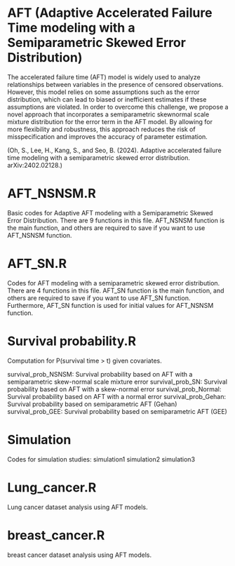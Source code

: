 # AFT (Adaptive Accelerated Failure Time modeling with a Semiparametric Skewed Error Distribution)
The accelerated failure time (AFT) model is widely used to analyze relationships between variables in the presence of censored observations. However, this model relies on some assumptions such as the error distribution, which can lead to biased or inefficient estimates if these assumptions are violated. In order to overcome this challenge, we propose a novel approach that incorporates a semiparametric skewnormal scale mixture distribution for the error term in the AFT model. By allowing for more flexibility and robustness, this approach reduces the risk of misspecification
and improves the accuracy of parameter estimation. 

(Oh, S., Lee, H., Kang, S., and Seo, B. (2024). Adaptive accelerated failure time modeling with a semiparametric skewed error distribution. arXiv:2402.02128.)

# AFT_NSNSM.R
Basic codes for Adaptive AFT modeling with a Semiparametric Skewed Error Distribution. There are 9 functions in this file. AFT_NSNSM function is the main function, and others are required to save if you want to use AFT_NSNSM function.

# AFT_SN.R
Codes for AFT modeling with a semiparametric skewed error distribution. There are 4 functions in this file. AFT_SN function is the main function, and others are required to save if you want to use AFT_SN function. Furthermore, AFT_SN function is used for initial values for AFT_NSNSM function.

# Survival probability.R
Computation for P(survival time > t) given covariates.

survival_prob_NSNSM: Survival probability based on AFT with a semiparametric skew-normal scale mixture error
survival_prob_SN: Survival probability based on AFT with a skew-normal error
survival_prob_Normal: Survival probability based on AFT with a normal error
survival_prob_Gehan: Survival probability based on semiparametric AFT (Gehan) 
survival_prob_GEE: Survival probability based on semiparametric AFT (GEE) 

# Simulation
Codes for simulation studies:
simulation1
simulation2
simulation3

# Lung_cancer.R
Lung cancer dataset analysis using AFT models.

# breast_cancer.R
breast cancer dataset analysis using AFT models.

